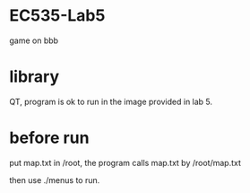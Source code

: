# EC535-Lab5
game on bbb

# library
QT, program is ok to run in the image provided in lab 5.

# before run

put map.txt in /root, the program calls map.txt by /root/map.txt

then use ./menus to run.
